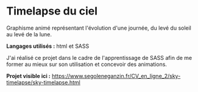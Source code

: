 <h1>Timelapse du ciel</h1>
<p>Graphisme animé représentant l'évolution d'une journée, du levé du soleil au levé de la lune.</p>
<p><b>Langages utilisés :</b> html et SASS</p>
<p>J'ai réalisé ce projet dans le cadre de l'apprentissage de SASS afin de me former au mieux sur son utilisation et concevoir des animations.<br>

<b>Projet visible ici :</b> https://www.segoleneganzin.fr/CV_en_ligne_2/sky-timelapse/sky-timelapse.html </p>
